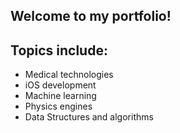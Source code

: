 ## Welcome to my portfolio!

## Topics include:
* Medical technologies
* iOS development
* Machine learning
* Physics engines
* Data Structures and algorithms
